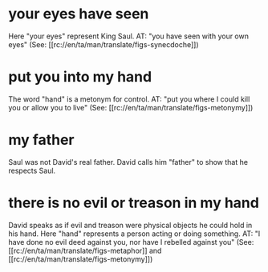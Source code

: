 # your eyes have seen

Here "your eyes" represent King Saul. AT: "you have seen with your own eyes" (See: [[rc://en/ta/man/translate/figs-synecdoche]])

# put you into my hand

The word "hand" is a metonym for control. AT: "put you where I could kill you or allow you to live" (See: [[rc://en/ta/man/translate/figs-metonymy]])

# my father

Saul was not David's real father. David calls him "father" to show that he respects Saul.

# there is no evil or treason in my hand

David speaks as if evil and treason were physical objects he could hold in his hand. Here "hand" represents a person acting or doing something. AT: "I have done no evil deed against you, nor have I rebelled against you" (See: [[rc://en/ta/man/translate/figs-metaphor]] and [[rc://en/ta/man/translate/figs-metonymy]])